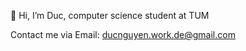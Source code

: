 👋 Hi, I’m Duc, computer science student at TUM <br />

Contact me via Email: ducnguyen.work.de@gmail.com

